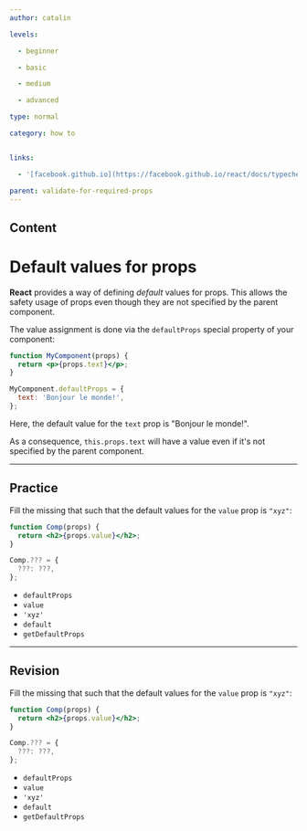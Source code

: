 ```yaml
---
author: catalin

levels:

  - beginner

  - basic

  - medium

  - advanced

type: normal

category: how to


links:

  - '[facebook.github.io](https://facebook.github.io/react/docs/typechecking-with-proptypes.html#default-prop-values){website}'

parent: validate-for-required-props
---
```

## Content
# Default values for props

**React** provides a way of defining *default* values for props. This allows the safety usage of props even though they are not specified by the parent component.

The value assignment is done via the `defaultProps` special property of your component: 

```jsx
function MyComponent(props) {
  return <p>{props.text}</p>;
}

MyComponent.defaultProps = {
  text: 'Bonjour le monde!',
};
```

Here, the default value for the `text` prop is "Bonjour le monde!".

As a consequence, `this.props.text` will have a value even if it's not specified by the parent component.

---
## Practice

Fill the missing that such that the default values for the `value` prop is `"xyz"`:

```jsx
function Comp(props) {
  return <h2>{props.value}</h2>;
}

Comp.??? = {
  ???: ???,
};
```

* `defaultProps`
* `value`
* `'xyz'`
* `default`
* `getDefaultProps`

---
## Revision

Fill the missing that such that the default values for the `value` prop is `"xyz"`:

```jsx
function Comp(props) {
  return <h2>{props.value}</h2>;
}

Comp.??? = {
  ???: ???,
};
```


* `defaultProps`
* `value`
* `'xyz'`
* `default`
* `getDefaultProps`

